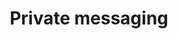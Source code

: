 ---
layout: layouts/base-substeps.njk
title: Private messaging
excerpt: "Guides on implementing private communication between different sites/users"
categories: browse
tags: [guide,interaction-with-others]
primary_tag: interaction-with-others
secondary_tag: private-messaging
---